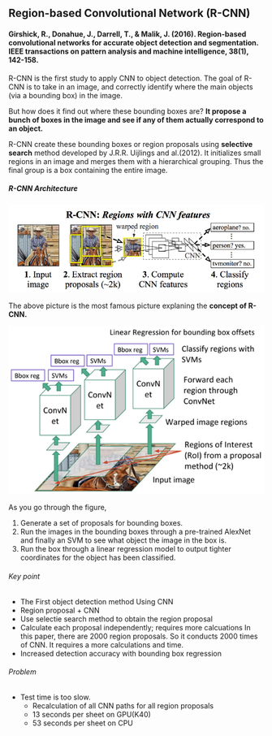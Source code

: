 ## Region-based Convolutional Network (R-CNN)
#### Girshick, R., Donahue, J., Darrell, T., & Malik, J. (2016). Region-based convolutional networks for accurate object detection and segmentation. IEEE transactions on pattern analysis and machine intelligence, 38(1), 142-158.

R-CNN is the first study to apply CNN to object detection.
The goal of R-CNN is to take in an image, and correctly identify where the main objects (via a bounding box) in the image.

But how does it find out where these bounding boxes are? **It propose a bunch of boxes in the image and see if any of them actually correspond to an object.**

R-CNN create these bounding boxes or region proposals using **selective search** method developed by J.R.R. Uijlings and al.(2012). It initializes small regions in an image and merges them with a hierarchical grouping. Thus the final group is a box containing the entire image.

##### R-CNN Architecture

![rcnn_architecture](https://github.com/Oh-Yoojin/Object-detection/blob/master/RCNN/pictures/rcnn_architecture.png)

The above picture is the most famous picture explaning the **concept of R-CNN.**

![rcnn_architecture2](https://github.com/Oh-Yoojin/Object-detection/blob/master/RCNN/pictures/rcnn_architecture2.png)

As you go through the figure,
  1. Generate a set of proposals for bounding boxes.
  2. Run the images in the bounding boxes through a pre-trained AlexNet and finally an SVM to see what object the image in the box is.
  3. Run the box through a linear regression model to output tighter coordinates for the object has been classified.

###### Key point
* The First object detection method Using CNN
* Region proposal + CNN
* Use selectie search method to obtain the region proposal 
* Calculate each proposal independently; requires more calcuations
In this paper, there are 2000 region proposals. So it conducts 2000 times of CNN. It requires a more calculations and time.
* Increased detection accuracy with bounding box regression

###### Problem
* Test time is too slow.
  * Recalculation of all CNN paths for all region proposals
  * 13 seconds per sheet on GPU(K40)
  * 53 seconds per sheet on CPU
